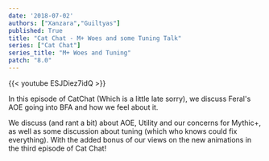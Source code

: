 ```yaml
---
date: '2018-07-02'
authors: ["Xanzara","Guiltyas"]
published: True
title: "Cat Chat - M+ Woes and some Tuning Talk"
series: ["Cat Chat"]
series_title: "M+ Woes and Tuning"
patch: "8.0"
---
```



{{< youtube ESJDiez7idQ >}}

In this episode of CatChat (Which is a little late sorry), we discuss Feral's AOE going into BFA and how we feel about it.

We discuss (and rant a bit) about AOE, Utility and our concerns for Mythic+, as well as some discussion about tuning (which who knows could fix everything). With the added bonus of our views on the new animations in the third episode of Cat Chat!
